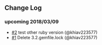 ## Change Log

### upcoming 2018/03/09
- [#2](https://github.com/khiav223577/sanitize_sql_like/pull/2) test other ruby version (@khiav223577)
- [#1](https://github.com/khiav223577/sanitize_sql_like/pull/1) Delete 3.2.gemfile.lock (@khiav223577)